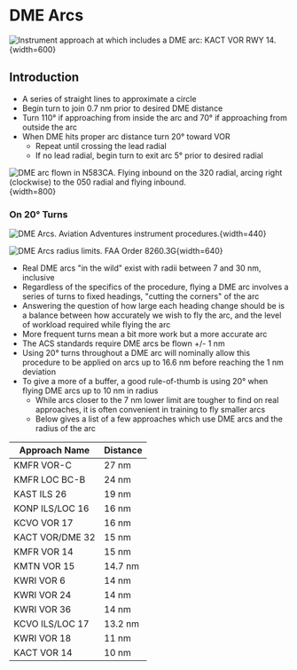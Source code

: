 # DME Arcs

![Instrument approach at which includes a DME arc: KACT VOR RWY 14.](/img/iap/kact-vor-rwy-14.png){width=600}

## Introduction

* A series of straight lines to approximate a circle
* Begin turn to join 0.7 nm prior to desired DME distance
* Turn 110&#176; if approaching from inside the arc and 70&#176; if approaching from outside the arc
* When DME hits proper arc distance turn 20&#176; toward VOR
  * Repeat until crossing the lead radial
  * If no lead radial, begin turn to exit arc 5&#176; prior to desired radial

![DME arc flown in N583CA. Flying inbound on the 320 radial, arcing right (clockwise) to the 050 radial and flying inbound.](/img/dme-arc.jpg){width=800}

### On 20&#176; Turns

![DME Arcs. Aviation Adventures instrument procedures.](/img/avad-dme-arcs.jpg){width=440}

![DME Arcs radius limits. [FAA Order 8260.3G](https://www.faa.gov/documentLibrary/media/Order/Order_8260.3G.pdf)](/img/order-8260-3g-pg-66-dme-arcs.png){width=640}

* Real DME arcs "in the wild" exist with radii between 7 and 30 nm, inclusive
* Regardless of the specifics of the procedure, flying a DME arc involves a series of turns to fixed headings, "cutting the corners" of the arc
* Answering the question of how large each heading change should be is a balance between how accurately we wish to fly the arc, and the level of workload required while flying the arc
* More frequent turns mean a bit more work but a more accurate arc
* The ACS standards require DME arcs be flown +/- 1 nm
* Using 20&#176; turns throughout a DME arc will nominally allow this procedure to be applied on arcs up to 16.6 nm before reaching the 1 nm deviation
* To give a more of a buffer, a good rule-of-thumb is using 20&#176; when flying DME arcs up to 10 nm in radius
  * While arcs closer to the 7 nm lower limit are tougher to find on real approaches, it is often convenient in training to fly smaller arcs
  * Below gives a list of a few approaches which use DME arcs and the radius of the arc

| Approach Name     | Distance |
|-------------------|----------|
| KMFR VOR-C        | 27 nm    |
| KMFR LOC BC-B     | 24 nm    |
| KAST ILS 26       | 19 nm    |
| KONP ILS/LOC 16   | 16 nm    |
| KCVO VOR 17       | 16 nm    |
| KACT VOR/DME 32   | 15 nm    |
| KMFR VOR 14       | 15 nm    |
| KMTN VOR 15       | 14.7 nm  |
| KWRI VOR 6        | 14 nm    |
| KWRI VOR 24       | 14 nm    |
| KWRI VOR 36       | 14 nm    |
| KCVO ILS/LOC 17   | 13.2 nm  |
| KWRI VOR 18       | 11 nm    |
| KACT VOR 14       | 10 nm    |
